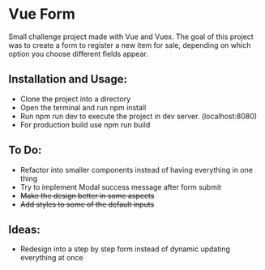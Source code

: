 # Vue Form
Small challenge project made with Vue and Vuex. The goal of this project was to create a form to register a new item for sale, depending on which option you choose different fields appear. 

## Installation and Usage:
* Clone the project into a directory
* Open the terminal and run npm install
* Run npm run dev to execute the project in dev server. (localhost:8080)
* For production build use npm run build

## To Do:
* Refactor into smaller components instead of having everything in one thing
* Try to implement Modal success message after form submit
* ~~Make the design better in some aspects~~
* ~~Add styles to some of the default inputs~~

## Ideas:
* Redesign into a step by step form instead of dynamic updating everything at once
